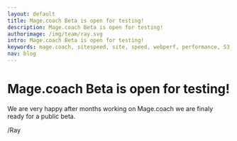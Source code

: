 ```yaml
---
layout: default
title: Mage.coach Beta is open for testing!
description: Mage.coach Beta is open for testing!
authorimage: /img/team/ray.svg
intro: Mage.coach Beta is open for testing!
keywords: mage.coach, sitespeed, site, speed, webperf, performance, S3
nav: blog
---
```


# Mage.coach Beta is open for testing!

<amp-img noloading width="100" height="100" alt="{{ post.title }}" layout="responsive" src="{{site.static-url}}{{ page.authorimage }}" class="photo pull-left"></amp-img>

We are very happy after months working on Mage.coach we are finaly ready for a public beta.

/Ray
